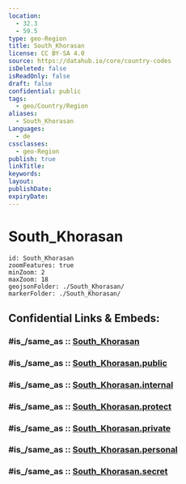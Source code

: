 ```yaml
---
location:
  - 32.3
  - 59.5
type: geo-Region
title: South_Khorasan
license: CC BY-SA 4.0
source: https://datahub.io/core/country-codes
isDeleted: false
isReadOnly: false
draft: false
confidential: public
tags:
  - geo/Country/Region
aliases:
  - South_Khorasan
Languages:
  - de
cssclasses:
  - geo-Region
publish: true
linkTitle:
keywords:
layout:
publishDate:
expiryDate:
---
```


# South_Khorasan

```leaflet
id: South_Khorasan
zoomFeatures: true 
minZoom: 2 
maxZoom: 18
geojsonFolder: ./South_Khorasan/
markerFolder: ./South_Khorasan/
```


## Confidential Links & Embeds: 

### #is_/same_as :: [South_Khorasan](/_Standards/Earth/Continent/Asia/Asia~West/Iran/provinces~Iran/South_Khorasan.md) 

### #is_/same_as :: [South_Khorasan.public](/_public/Earth/Continent/Asia/Asia~West/Iran/provinces~Iran/South_Khorasan.public.md) 

### #is_/same_as :: [South_Khorasan.internal](/_internal/Earth/Continent/Asia/Asia~West/Iran/provinces~Iran/South_Khorasan.internal.md) 

### #is_/same_as :: [South_Khorasan.protect](/_protect/Earth/Continent/Asia/Asia~West/Iran/provinces~Iran/South_Khorasan.protect.md) 

### #is_/same_as :: [South_Khorasan.private](/_private/Earth/Continent/Asia/Asia~West/Iran/provinces~Iran/South_Khorasan.private.md) 

### #is_/same_as :: [South_Khorasan.personal](/_personal/Earth/Continent/Asia/Asia~West/Iran/provinces~Iran/South_Khorasan.personal.md) 

### #is_/same_as :: [South_Khorasan.secret](/_secret/Earth/Continent/Asia/Asia~West/Iran/provinces~Iran/South_Khorasan.secret.md)

